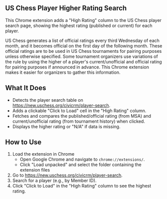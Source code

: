 ## US Chess Player Higher Rating Search
This Chrome extension adds a "High Rating" column to the US Chess player search page, showing the highest rating (published or current) for each player.

US Chess generates a list of official ratings every third Wednesday of each month, and it becomes official on the first day of the following month. These official ratings are to be used in US Chess tournaments for pairing purposes unless otherwise specified. Some tournament organizers use variations of the rule by using the higher of a player's current/unofficial and official rating for pairing purposes if announced in advance. This Chrome extension makes it easier for organizers to gather this information.

## What It Does

- Detects the player search table on https://new.uschess.org/civicrm/player-search.
- Adds a clickable "Click to Load" cell in the "High Rating" column.
- Fetches and compares the published/official rating (from MSA) and current/unofficial rating (from tournament history) when clicked.
- Displays the higher rating or "N/A" if data is missing.

## How to Use

1. Load the extension in Chrome
    - Open Google Chrome and navigate to `chrome://extensions/`.
    - Click "Load unpacked" and select the folder containing the extension files
2. Go to https://new.uschess.org/civicrm/player-search.
3. Search for a player (e.g., by Member ID).
4. Click "Click to Load" in the "High Rating" column to see the highest rating.
